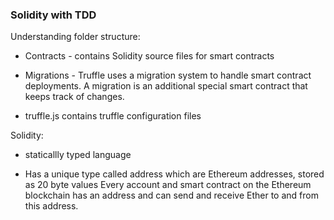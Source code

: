 ### Solidity with TDD


Understanding folder structure:

* Contracts - contains Solidity source files for smart contracts

* Migrations - Truffle uses a migration system to handle smart contract deployments.
A migration is an additional special smart contract that keeps track of changes.

* truffle.js contains truffle configuration files


Solidity:

* staticallly typed language

* Has a unique type called address which are Ethereum addresses, stored as 20 byte values
Every account and smart contract on the Ethereum blockchain has an address
and can send and receive Ether to and from this address.